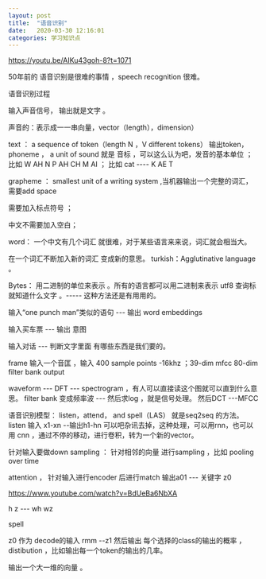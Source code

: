 ```yaml
---
layout: post
title:  "语音识别"
date:   2020-03-30 12:16:01
categories: 学习知识点
---
```


https://youtu.be/AIKu43goh-8?t=1071

50年前的 语音识别是很难的事情 ，speech recognition 很难。

语音识别过程

输入声音信号， 输出就是文字 。

声音的：表示成一一串向量，vector（length），dimension）

text ： a sequence of token（length N ，V different tokens）
输出token， phoneme ， a unit of sound 就是 音标 ，可以这么认为吧，发音的基本单位 ；
比如 W AH  N P AH CH M AI ； 比如 cat ---- K AE T

grapheme
： smallest unit of a writing system ,当机器输出一个完整的词汇，需要add  space

 需要加入标点符号 ；

 中文不需要加入空白；

word： 一个中文有几个词汇 就很难，对于某些语言来来说，词汇就会相当大。

在一个词汇不断加入新的词汇 变成新的意思。
turkish：Agglutinative language 。

Bytes： 用二进制的单位来表示 。所有的语言都可以用二进制来表示
utf8 查询标就知道什么文字 。----- 这种方法还是有用用的。

输入“one punch man”类似的语句 --- 输出 word embeddings

输入买车票  --- 输出 意图

输入对话 --- 判断文字里面 有哪些东西是我们要的。

frame 输入一个音匡 ，输入 400 sample points -16khz ；39-dim mfcc 80-dim filter bank output

waveform --- DFT --- spectrogram  ，有人可以直接读这个图就可以直到什么意思。
filter bank  变成频率波  --- 然后求log ，就是信号处理。 然后DCT ---MFCC

语音识别模型： listen，attend， and spell（LAS）
就是seq2seq 的方法。
listen 输入 x1-xn --输出h1-hn 可以吧杂讯去掉，这种处理，可以用rnn，也可以 用
cnn ，通过不停的移动，进行卷积，转为一个新的vector。

针对输入要做down sampling ：
针对相邻的向量 进行sampling ，比如 pooling over time

attention ，
针对输入进行encoder 后进行match  输出a01 --- 关键字 z0


https://www.youtube.com/watch?v=BdUeBa6NbXA


h z --- wh  wz

spell

z0 作为 decode的输入 rmm  --z1 然后输出 每个选择的class的输出的概率 ，distibution ，比如输出每一个token的输出的几率。

输出一个大一维的向量 。
